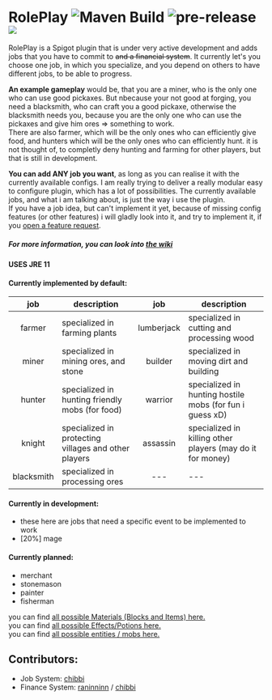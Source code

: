# RolePlay ![Maven Build](https://github.com/chibbi/RolePlay/workflows/Maven%20Build/badge.svg?branch=main&event=push) ![pre-release](https://github.com/chibbi/RolePlay/workflows/pre-release/badge.svg?branch=main) [![](https://tokei.rs/b1/github/chibbi/RolePlay)]()
RolePlay is a Spigot plugin that is under very active development and adds jobs that you have to commit to ~~and a financial system~~.
It currently let's you choose one job, in which you specialize, and you depend on others to have different jobs, to be able to progress.    

**An example gameplay** would be, that you are a miner, who is the only one who can use good pickaxes. But nbecause your not good at forging, you need a blacksmith, who can craft you a good pickaxe, otherwise the blacksmith needs you, because you are the only one who can use the pickaxes and give him ores => something to work.    
There are also farmer, which will be the only ones who can efficiently give food, and hunters which will be the only ones who can efficiently hunt. it is not thought of, to completly deny hunting and farming for other players, but that is still in development.  
  
**You can add ANY job you want**, as long as you can realise it with the currently available configs. I am really trying to deliver a really modular easy to configure plugin, which has a lot of possibilities.
The currently available jobs, and what i am talking about, is just the way i use the plugin.  
If you have a job idea, but can't implement it yet, because of missing config features (or other features) i will gladly look into it, and try to implement it, if you [open a feature  request](https://github.com/chibbi/RolePlay/issues/new?assignees=&labels=feature&template=feature_request.md&title=).  
##### For more information, you can look into [the wiki](https://github.com/chibbi/RolePlay/wiki)
#### USES JRE 11  

#### Currently implemented by default:
| job | description | job | description |
| :--: | --------- | :--: | ----------- |
| farmer | specialized in farming plants | lumberjack | specialized in cutting and processing wood  |
| miner | specialized in mining ores, and stone | builder | specialized in moving dirt and building |
| hunter | specialized in hunting friendly mobs (for food) | warrior | specialized in hunting hostile mobs (for fun i guess xD) |
| knight | specialized in protecting villages and other players | assassin | specialized in killing other players (may do it for money) |
| blacksmith | specialized in processing ores | --- | --- |

#### Currently in development:
 - these here are jobs that need a specific event to be implemented to work
 - [20%] mage

#### Currently planned:
 - merchant
 - stonemason
 - painter
 - fisherman
  
you can find [all possible Materials (Blocks and Items) here.](https://hub.spigotmc.org/javadocs/spigot/org/bukkit/Material.html)  
you can find [all possible Effects/Potions here.](https://github.com/chibbi/RolePlay/wiki/Effects-Potions)  
you can find [all possible entities / mobs here.](https://hub.spigotmc.org/javadocs/spigot/org/bukkit/entity/EntityType.html)

## Contributors:
 - Job System: [chibbi](https://github.com/chibbi)
 - Finance System: [raninninn](https://github.com/raninninn) / [chibbi](https://github.com/chibbi)

